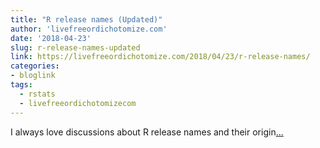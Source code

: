 ```yaml
---
title: "R release names (Updated)"
author: 'livefreeordichotomize.com'
date: '2018-04-23'
slug: r-release-names-updated
link: https://livefreeordichotomize.com/2018/04/23/r-release-names/
categories:
- bloglink
tags:
  - rstats
  - livefreeordichotomizecom
---
```


I always love discussions about R release names and their origin[... <i class="fas fa-external-link-alt"></i>](https://livefreeordichotomize.com/2018/04/23/r-release-names/)

